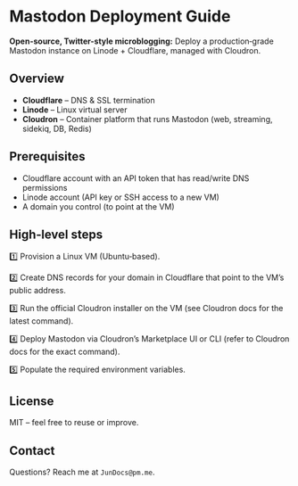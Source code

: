 # Mastodon Deployment Guide

**Open-source, Twitter-style microblogging:** Deploy a production‑grade Mastodon instance on Linode + Cloudflare, managed with Cloudron.

## Overview
- **Cloudflare** – DNS & SSL termination  
- **Linode** – Linux virtual server 
- **Cloudron** – Container platform that runs Mastodon (web, streaming, sidekiq, DB, Redis)

## Prerequisites
- Cloudflare account with an API token that has read/write DNS permissions  
- Linode account (API key or SSH access to a new VM)  
- A domain you control (to point at the VM)  

## High‑level steps
1️⃣ Provision a Linux VM (Ubuntu‑based).

2️⃣ Create DNS records for your domain in Cloudflare that point to the VM’s public address.

3️⃣ Run the official Cloudron installer on the VM (see Cloudron docs for the latest command).  

4️⃣ Deploy Mastodon via Cloudron’s Marketplace UI or CLI (refer to Cloudron docs for the exact command).  

5️⃣ Populate the required environment variables.

## License
MIT – feel free to reuse or improve.

## Contact
Questions? Reach me at `JunDocs@pm.me`.
